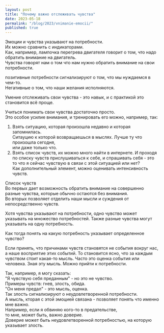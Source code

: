 ```yaml
---
layout: post
title: "Почему важно отслеживать чувства"
date: 2023-05-18
permalink: "/blog/2023/vnimanie-emocii/"
published: true
---
```

Эмоции и чувства указывают на потребности.\
Их можно сравнить с индикаторами.\
Как, например, лампочка перегрева двигателя говорит о том, что надо обратить внимание на двигатель.\
Чувства говорят нам о том что нам нужно обратить внимание на свои потребности.

позитивные потребности сигнализируют о том, что мы нуждаемся в чем-то.\
Негативные о том, что наши желания исполняются.

Умение отслеживать свои чувства - это навык, и с практикой это становится всё проще.

Учиться понимать свои чувства достаточно просто.\
Это особое усилие внимания, и тренировать его можно, например, так:
1. Взять ситуацию, которая произошла недавно и которая запомнилась.\
Ситауцию к которой возвращаешься в мыслях. Лучше ту что произошла сегодня,\
или даже только что.
2. Взять список чувств, их можно много найти в интернете. И проходя по списку чувств прислушиваться к себе, и спрашивать себя - это то что я сейчас чувствую в связи с этой ситуацией или нет?\
Как дополнительный элемент, можно оценивать интенсивность чувств.

Список чувств\
Во первых дает возможность обратить внимание на совершенно разные чувства, которые обычно остаются без внимания.\
Во вторых позволяет отделить наши мысли и суждения от непосредственно чувств.

Хотя чувства указывают на потребности, одно чувство может указывать на множество потребностей. Также разные чувства могут указывать на одну потребность.

Как тогда понять на какую потребность указывает определенное чувство?

Если принять, что причинами чувств становятся не события вокруг нас, а наше восприятие этих событий. То становится ясно, что за каждым чувством стоит какая-то мысль. Часто это оценка события или человека. Зная эту мысль. Можно прийти к потребности.

>
Так, например, я могу сказать:\
"Я чувствую себя преданным" - но это не чувство.\
Примеры чувств: гнев, злость, обида.\
"Он меня предал" - это мысль, оценка.\
Так злость сигнализируют о неудовлетворенной потребности.\
А мысль, кторая с этой эмоцией связана - позволяет понять что именно мне важно.\
Например, если я обвиняю кого-то в предательстве,\
то мне, может быть, важно доверие.\
Доверие может быть неудовлетворенной потребностью,
на которую указывает злость.

